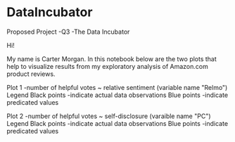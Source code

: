 # DataIncubator
Proposed Project -Q3 -The Data Incubator

Hi!

My name is Carter Morgan. In this notebook below are the two plots that help to visualize results from my exploratory analysis of Amazon.com product reviews.

Plot 1 -number of helpful votes ~ relative sentiment (variable name "Relmo")
Legend
Black points -indicate actual data observations
Blue points -indicate predicated values

Plot 2 -number of helpful votes ~ self-disclosure (varaible name "PC")
Legend
Black points -indicate actual data observations
Blue points -indicate predicated values

